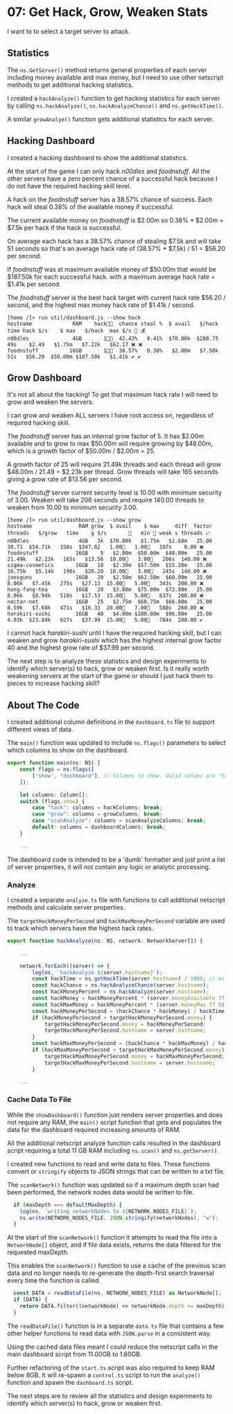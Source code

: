 # 07: Get Hack, Grow, Weaken Stats

I want to to select a target server to attack.

## Statistics 

The `ns.GetServer()` method returns general properties of each server including money available and max money, but I need to use other netscript methods to get additional hacking statistics.

I created a `hackAnalyze()` function to get hacking statistics for each server by calling `ns.hackAnalyze()`, `ns.hackAnalyzeChance()` and `ns.getHackTime()`.

A similar `growAnalye()` function gets additional statistics for each server. 

## Hacking Dashboard

I created a hacking dashboard to show the additional statistics.

At the start of the game I can only hack _n00dles_ and _foodnstuff_. All the other servers have a zero percent chance of a successful hack because I do not have the required hacking skill level.

A hack on the _foodnstuff_ server has a 38.57% chance of success. Each hack will steal 0.38% of the available money if successful.

The current available money on _foodnstuff_ is $2.00m so 0.38% * $2.00m = $7.5k per hack if the hack is successful.

On average each hack has a 38.57% chance of stealing $7.5k and will take 51 seconds so that's an average hack rate of (38.57% * $7.5k) / 51 = $56.20 per second.

If _foodnstuff_ was at maximum available money of $50.00m that would be $187.50k for each successful hack. with a maximum average hack rate = $1.41k per second.

The _foodnstuff_ server is the best hack target with current hack rate $56.20 / second, and the highest max money hack rate of $1.41k / second. 

```
[home /]> run util/dashboard.js --show hack
hostname             RAM    hack👨‍💻  chance steal %  $ avail   $/hack   time hack $/s    $ max   $/hack  max $/s 🎯 💰 
n00dles              4GB       1👨‍💻  42.43%   0.41%  $70.00k  $288.75    49s    $2.49   $1.75m   $7.22k   $62.17 ❌ ❌ 
foodnstuff          16GB       1👨‍💻  38.57%   0.38%   $2.00m   $7.50k    51s   $56.20  $50.00m $187.50k   $1.41k ✔️ ✔️ 
```

## Grow Dashboard

It's not all about the hacking! To get that maximum hack rate I will need to grow and weaken the servers.

I can grow and weaken ALL servers I have root access on, regardless of required hacking skill.

The _foodnstuff_ server has an internal grow factor of 5. It has $2.00m available and to grow to max $50.00m will require growing by $48.00m, which is a growth factor of $50.00m / $2.00m = 25.

A growth factor of 25 will require 21.49k threads and each thread will grow $48.00m / 21.49 = $2.23k per thread. Grow threads will take 165 seconds giving a grow rate of $13.56 per second.

The _foodnstuff_ server current security level is 10.00 with minimum security of 3.00. Weaken will take 206 seconds and require 140.00 threads to weaken from 10.00 to minimum security 3.00.


```
[home /]> run util/dashboard.js --show grow
hostname               RAM grow  $ avail    $ max     diff  factor threads   $/grow   time    g $/s       👮   min 👮 weak s threads 📈 
n00dles                4GB   3k  $70.00k   $1.75m   $1.68m   25.00   30.71  $54.71k   158s  $347.02   1.00👮   1.00👮   197s    0.00 ❌ 
foodnstuff            16GB    5   $2.00m  $50.00m  $48.00m   25.00  21.49k   $2.23k   165s   $13.56  10.00👮   3.00👮   206s  140.00 ❌ 
sigma-cosmetics       16GB   10   $2.30m  $57.50m  $55.20m   25.00  10.75k   $5.14k   196s   $26.20  10.00👮   3.00👮   245s  140.00 ❌ 
joesguns              16GB   20   $2.50m  $62.50m  $60.00m   25.00   8.06k   $7.45k   275s   $27.13  15.00👮   5.00👮   343s  200.00 ❌ 
hong-fang-tea         16GB   20   $3.00m  $75.00m  $72.00m   25.00   8.06k   $8.94k   510s   $17.53  15.00👮   5.00👮   637s  200.00 ❌ 
nectar-net            16GB   25   $2.75m  $68.75m  $66.00m   25.00   8.59k   $7.68k   471s   $16.33  20.00👮   7.00👮   588s  260.00 ❌ 
harakiri-sushi        16GB   40   $4.00m $100.00m  $96.00m   25.00   4.03k  $23.84k   627s   $37.99  15.00👮   5.00👮   784s  200.00 ✔️ 
```

I cannot hack _harakiri-sushi_ until I have the required hacking skill, but I can weaken and grow _harakiri-sushi_ which has the highest internal grow factor 40 and the highest grow rate of $37.99 per second. 

The next step is to analyze these statistics and design experiments to identify which server(s) to hack, grow or weaken first. Is it really worth weakening servers at the start of the game or should I just hack them to pieces to increase hacking skill?

## About The Code

I created additional column definitions in the `dashboard.ts` file to support different views of data. 

The `main()` function was updated to include `ns.flags()` parameters to select which columns to show on the dashboard.

``` typescript
export function main(ns: NS) {
    const flags = ns.flags([
        ['show', "dashboard"], // Columns to show. Valid values are "hack", "grow", "scanAnalyze", "dashboard"
    ]);

    let columns: Column[];
    switch (flags.show) {
        case "hack": columns = hackColumns; break;
        case "grow": columns = growColumns; break;
        case "scanAnalyze": columns = scanAnalyzeColumns; break;
        default: columns = dashboardColumns; break;
    }

    ...
```

The dashboard code is intended to be a 'dumb' formatter and just print a list of server properties, it will not contain any logic or analytic processing.

### Analyze

I created a separate `analyze.ts` file with functions to call additional netscript methods and calculate server properties.

The `targetHackMoneyPerSecond` and `hackMaxMoneyPerSecond` variable are used to track which servers have the highest hack rates.

``` typescript
export function hackAnalyze(ns: NS, network: NetworkServer[]) {

    ...

    network.forEach((server) => {
        log(ns, `hackAnalyze ${server.hostname}`);
        const hackTime = ns.getHackTime(server.hostname) / 1000; // milliseconds
        const hackChance = ns.hackAnalyzeChance(server.hostname);
        const hackMoneyPercent = ns.hackAnalyze(server.hostname);
        const hackMoney = hackMoneyPercent * (server.moneyAvailable ?? 0);
        const hackMaxMoney = hackMoneyPercent * (server.moneyMax ?? 0);
        const hackMoneyPerSecond = (hackChance * hackMoney) / hackTime;
        if (hackMoneyPerSecond > targetHackMoneyPerSecond.money) {
            targetHackMoneyPerSecond.money = hackMoneyPerSecond;
            targetHackMoneyPerSecond.hostname = server.hostname;
        }
        const hackMaxMoneyPerSecond = (hackChance * hackMaxMoney) / hackTime;
        if (hackMaxMoneyPerSecond > targetHackMaxMoneyPerSecond.money) {
            targetHackMaxMoneyPerSecond.money = hackMaxMoneyPerSecond;
            targetHackMaxMoneyPerSecond.hostname = server.hostname;
        }

    ...
```

### Cache Data To File

While the `showDashboard()` function just renders server properties and does not require any RAM, the `main()` script function that gets and populates the data for the dashboard required increasing amounts of RAM.

All the additional netscript analyze function calls resulted in the dashboard script requiring a total 11 GB RAM including `ns.scan()` and `ns.getServer()`.

I created new functions to read and write data to files. These functions convert or `stringify` objects to JSON strings that can be written to a txt file.

The `scanNetwork()` function was updated so if a maximum depth scan had been performed, the network nodes data would be written to file. 

``` typescript
  if (maxDepth === defaultMaxDepth) {
    log(ns, `writing networkNodes to ${NETWORK_NODES_FILE}`);
    ns.write(NETWORK_NODES_FILE, JSON.stringify(networkNodes), "w");
  }
```

At the start of the `scanNetwork()` function it attempts to read the file into a `NetworkNode[]` object, and if file data exists, returns the data filtered for the requested maxDepth. 

This enables the `scanNetwork()` function to use a cache of the previous scan data and no longer needs to re-generate the depth-first search traversal every time the function is called.

``` typescript
  const DATA = readDataFile(ns, NETWORK_NODES_FILE) as NetworkNode[];
  if (DATA) {
    return DATA.filter((networkNode) => networkNode.depth <= maxDepth);
  }
```

The `readDataFile()` function is in a separate `data.ts` file that contains a few other helper functions to read data with `JSON.parse` in a consistent way.

Using the cached data files meant I could reduce the netscript calls in the main dashboard script from 11.00GB to 1.60GB.

Further refactoring of the `start.ts` script was also required to keep RAM below 8GB. It will re-spawn a `control.ts` script to run the `analyze()` function and spawn the `dashboard.ts` script.

The next steps are to review all the statistics and design experiments to identify which server(s) to hack, grow or weaken first.